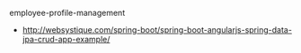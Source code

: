 employee-profile-management
* http://websystique.com/spring-boot/spring-boot-angularjs-spring-data-jpa-crud-app-example/